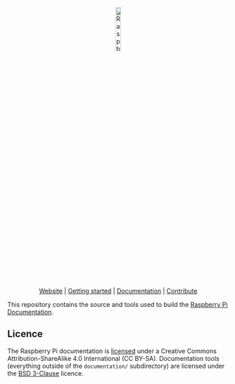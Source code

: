 <div align="center">
  <picture>
    <source media="(prefers-color-scheme: dark)" srcset="https://raw.githubusercontent.com/raspberrypi/documentation/refs/heads/develop/pi_dark.svg">
    <source media="(prefers-color-scheme: light)" srcset="https://raw.githubusercontent.com/raspberrypi/documentation/refs/heads/develop/pi_light.svg">
    <img alt="Raspberry Pi: computers and microcontrollers"
         src="https://raw.githubusercontent.com/raspberrypi/documentation/refs/heads/develop/pi_light.svg"
         width="16%">
  </picture>

[Website][Raspberry Pi] | [Getting started] | [Documentation] | [Contribute]
</div>

This repository contains the source and tools used to build the [Raspberry Pi Documentation](https://www.raspberrypi.com/documentation/).

[Raspberry Pi]: https://www.raspberrypi.com/
[Getting Started]: https://www.raspberrypi.com/documentation/computers/getting-started.html
[Documentation]: https://www.raspberrypi.com/documentation/
[Contribute]: CONTRIBUTING.md

## Licence

The Raspberry Pi documentation is [licensed](https://github.com/raspberrypi/documentation/blob/develop/LICENSE.md) under a Creative Commons Attribution-ShareAlike 4.0 International (CC BY-SA). Documentation tools (everything outside of the `documentation/` subdirectory) are licensed under the [BSD 3-Clause](https://opensource.org/licenses/BSD-3-Clause) licence.

